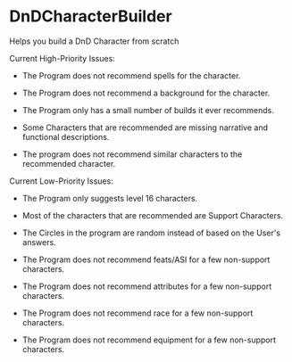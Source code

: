 # DnDCharacterBuilder

Helps you build a DnD Character from scratch

Current High-Priority Issues:

- The Program does not recommend spells for the character.

- The Program does not recommend a background for the character.

- The Program only has a small number of builds it ever recommends.

- Some Characters that are recommended are missing narrative and functional descriptions.

- The program does not recommend similar characters to the recommended character.

Current Low-Priority Issues:

- The Program only suggests level 16 characters.

- Most of the characters that are recommended are Support Characters.

- The Circles in the program are random instead of based on the User's answers.

- The Program does not recommend feats/ASI for a few non-support characters.

- The Program does not recommend attributes for a few non-support characters.

- The Program does not recommend race for a few non-support characters.

- The Program does not recommend equipment for a few non-support characters.
